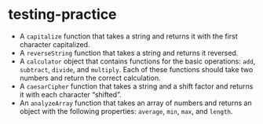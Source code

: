 # testing-practice

- A `capitalize` function that takes a string and returns it with the first character capitalized.
- A `reverseString` function that takes a string and returns it reversed.
- A `calculator` object that contains functions for the basic operations: `add`, `subtract`, `divide`, and `multiply`. Each of 
these functions should take two numbers and return the correct calculation.
- A `caesarCipher` function that takes a string and a shift factor and returns it with each character “shifted”.
- An `analyzeArray` function that takes an array of numbers and returns an object with the following properties: `average`, `min`, 
`max`, and `length`.
